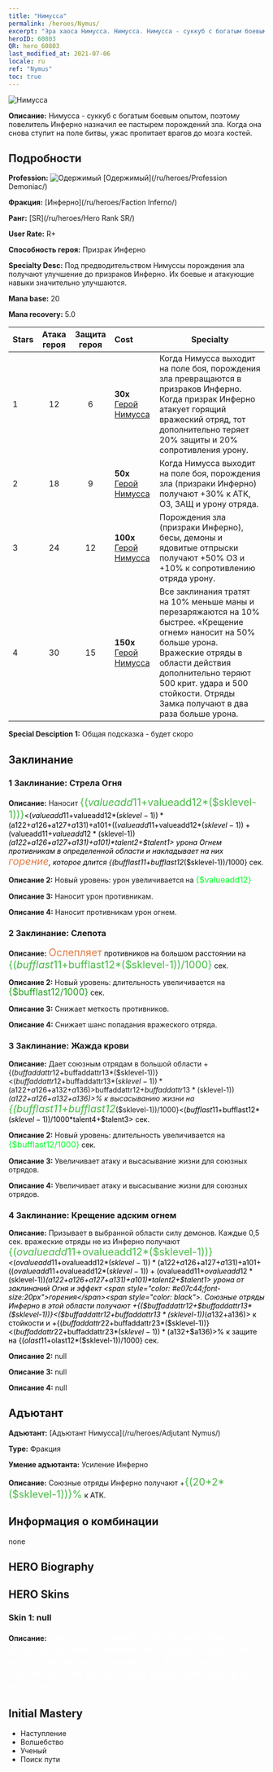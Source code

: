 ```yaml
---
title: "Нимусса"
permalink: /heroes/Nymus/
excerpt: "Эра хаоса Нимусса. Нимусса. Нимусса - суккуб с богатым боевым опытом, поэтому повелитель Инферно назначил ее пастырем порождений зла. Когда она снова ступит на поле битвы, ужас пропитает врагов до мозга костей."
heroID: 60803
QR: hero_60803
last_modified_at: 2021-07-06
locale: ru
ref: "Nymus"
toc: true
---
```

  ![Нимусса](/images/h/h_Nymus.jpg)

 **Описание:** Нимусса - суккуб с богатым боевым опытом, поэтому повелитель Инферно назначил ее пастырем порождений зла. Когда она снова ступит на поле битвы, ужас пропитает врагов до мозга костей.
## Подробности
 **Profession:** ![Одержимый](/images/h/h_prof_9.png)  [Одержимый](/ru/heroes/Profession Demoniac/)

 **Фракция:** [Инферно](/ru/heroes/Faction Inferno/)

 **Ранг:** [SR](/ru/heroes/Hero Rank SR/)

 **User Rate:** R+

 **Способность героя:** Призрак Инферно

 **Specialty Desc:** Под предводительством Нимуссы порождения зла получают улучшение до призраков Инферно. Их боевые и атакующие навыки значительно улучшаются.

 **Mana base:** 20

 **Mana recovery:** 5.0


  | Stars | Атака героя | Защита героя | Cost |     Specialty     |
  |---------|:---------------:|:---------------:|:--|--------------------|
  |    1    | 12 | 6 | **30x** [Герой Нимусса](/ItemsRU/her_2131/) | Когда Нимусса выходит на поле боя, порождения зла превращаются в призраков Инферно. Когда призрак Инферно атакует горящий вражеский отряд, тот дополнительно теряет 20% защиты и 20% сопротивления урону. |
  |    2    | 18 | 9 | **50x** [Герой Нимусса](/ItemsRU/her_2131/) | Когда Нимусса выходит на поле боя, порождения зла (призраки Инферно) получают +30% к АТК, ОЗ, ЗАЩ и урону отряда. |
  |    3    | 24 | 12 | **100x** [Герой Нимусса](/ItemsRU/her_2131/) | Порождения зла (призраки Инферно), бесы, демоны и ядовитые отпрыски получают +50% ОЗ и +10% к сопротивлению отряда урону. |
  |    4    | 30 | 15 | **150x** [Герой Нимусса](/ItemsRU/her_2131/) | Все заклинания тратят на 10% меньше маны и перезаряжаются на 10% быстрее. «Крещение огнем» наносит на 50% больше урона. Вражеские отряды в области действия дополнительно теряют 500 крит. удара и 500 стойкости. Отряды Замка получают в два раза больше урона. |

 **Special Desciption 1:** Общая подсказка - будет скоро

## Заклинание
### 1 Заклинание: Стрела Огня
 **Описание:** Наносит <span style="color: #48b946;font-size:20px">{($valueadd11+$valueadd12*($sklevel-1))}</span><span style="color: black"><($valueadd11+$valueadd12*($sklevel-1))*($a122+$a126+$a127+$a131)+$a101+(($valueadd11+$valueadd12*($sklevel-1))+($valueadd11+$valueadd12*($sklevel-1))*($a122+$a126+$a127+$a131)+$a101)*$talent2+$talent1> урона Огнем противникам в определенной области и накладывает на них <span style="color: #e07c44;font-size:20px">горение</span><span style="color: black">, которое длится {($bufflast11+$bufflast12*($sklevel-1))/1000} сек.

 **Описание 2:** Новый уровень: урон увеличивается на <span style="color: #00ff22;font-size:16px">{$valueadd12}</span><span style="color: black">

 **Описание 3:** Наносит урон противникам.

 **Описание 4:** Наносит противникам урон огнем.

### 2 Заклинание: Слепота
 **Описание:** <span style="color: #e07c44;font-size:20px">Ослепляет</span><span style="color: black"> противников на большом расстоянии на <span style="color: #48b946;font-size:20px">{($bufflast11+$bufflast12*($sklevel-1))/1000}</span><span style="color: black"> сек.

 **Описание 2:** Новый уровень: длительность увеличивается на <span style="color: #1ca216;font-size:18px">{$bufflast12/1000}</span><span style="color: black"> сек.

 **Описание 3:** Снижает меткость противников.

 **Описание 4:** Снижает шанс попадания вражеского отряда.

### 3 Заклинание: Жажда крови
 **Описание:** Дает союзным отрядам в большой области +{($buffaddattr12+$buffaddattr13*($sklevel-1))}<($buffaddattr12+$buffaddattr13*($sklevel-1))*($a122+$a126+$a132+$a136)>% к атаке и +{($buffaddattr22+$buffaddattr23*($sklevel-1))}<($buffaddattr12+$buffaddattr13*($sklevel-1))*($a122+$a126+$a132+$a136)>% к высасыванию жизни на <span style="color: #48b946;font-size:20px">{($bufflast11+$bufflast12*($sklevel-1))/1000}</span><span style="color: black"><($bufflast11+$bufflast12*($sklevel-1))/1000*$talent4+$talent3> сек.

 **Описание 2:** Новый уровень: длительность увеличивается на <span style="color: #00ff22;font-size:16px">{$bufflast12/1000}</span><span style="color: black"> сек.

 **Описание 3:** Увеличивает атаку и высасывание жизни для союзных отрядов.

 **Описание 4:** Увеличивает атаку и высасывание жизни для союзных отрядов.

### 4 Заклинание: Крещение адским огнем
 **Описание:** Призывает в выбранной области силу демонов. Каждые 0,5 сек. вражеские отряды не из Инферно получают <span style="color: #48b946;font-size:20px">{($ovalueadd11+$ovalueadd12*($sklevel-1))}</span><span style="color: black"><($ovalueadd11+$ovalueadd12*($sklevel-1))*($a122+$a126+$a127+$a131)+$a101+(($ovalueadd11+$ovalueadd12*($sklevel-1))+($ovalueadd11+$ovalueadd12*($sklevel-1))*($a122+$a126+$a127+$a131)+$a101)*$talent2+$talent1> урона от заклинаний Огня и эффект <span style="color: #e07c44;font-size:20px">горения</span><span style="color: black">. Союзные отряды Инферно в этой области получают +{($buffaddattr12+$buffaddattr13*($sklevel-1))}<($buffaddattr12+$buffaddattr13*($sklevel-1))*($a132+$a136)> к стойкости и +{($buffaddattr22+$buffaddattr23*($sklevel-1))}<($buffaddattr22+$buffaddattr23*($sklevel-1))*($a132+$a136)>% к защите на {($olast11+$olast12*($sklevel-1))/1000} сек.

 **Описание 2:** null

 **Описание 3:** null

 **Описание 4:** null


## Адъютант

 **Адъютант:**  [Адъютант Нимусса](/ru/heroes/Adjutant Nymus/) 

 **Type:**  Фракция 

 **Умение адъютанта:**  Усиление Инферно 

 **Описание:** Союзные отряды Инферно получают +<span style="color: #48b946;font-size:20px">{(20+2*($sklevel-1))}%</span><span style="color: black"> к АТК.

## Информация о комбинации

  none
## HERO Biography

## HERO Skins
### Skin 1: **null**

 **Описание:** <span style="color: #ffffff;font-size:20px">Нимусса - суккуб с богатым боевым опытом, поэтому повелитель Инферно назначил ее пастырем порождений зла. Когда она снова ступит на поле битвы, ужас пропитает врагов до мозга костей.</span>



## Initial Mastery
   - Наступление
   - Волшебство
   - Ученый
   - Поиск пути
